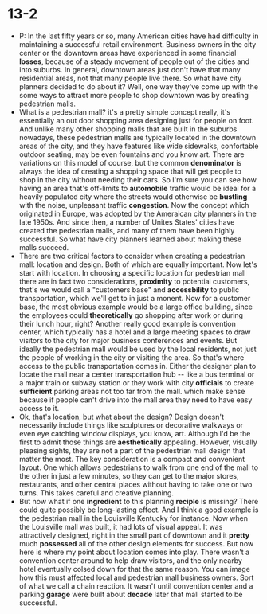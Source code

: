 # 13-2

+ P: In the last fifty years or so, many American cities have had difficulty in maintaining a successful retail environment. Business owners in the city center or the downtown areas have experienced in some financial **losses**, because of a steady movement of people out of the cities and into suburbs. In general, downtown areas just don't have that many residential areas, not that many people live there. So what have city planners decided to do about it? Well, one way they've come up with the some ways to attract more people to shop downtown was by creating pedestrian malls.
+ What is a pedestrian mall? it's a pretty simple concept really, it's essentially an out door shopping area designing just for people on foot. And unlike many other shopping malls that are built in the suburbs nowadays, these pedestrian malls are typically located in the downtown areas of the city, and they have features like wide sidewalks, confortable outdoor seating, may be even fountains and you know art. There are variations on this model of course, but the common **denominator** is always the idea of creating a shopping space that will get people to shop in the city without needing their cars. So I'm sure you can see how having an area that's off-limits to **automobile** traffic would be ideal for a heavily populated city where the streets would otherwise be **bustling** with the noise, unpleasant traffic **congestion**. Now the concept which originated in Europe, was adopted by the Ameraican city planners in the late 1950s. And since then, a number of Unites States' cities have created the pedestrian malls, and many of them have been highly successful. So what have city planners learned about making these malls succeed.
+ There are two critical factors to consider when creating a pedestrian mall: location and design. Both of which are equally important. Now let's start with location. In choosing a specific location for pedestrian mall there are in fact two considerations, **proximity** to potential customers, that's we would call a "customers base" and **accessbility** to public transportation, which we'll get to in just a monent. Now for a customer base, the most obvious example would be a large office building, since the employees could **theoretically** go shopping after work or during their lunch hour, right? Another really good example is convention center, which typically has a hotel and a large meeting spaces to draw visitors to the city for major business conferences and events. But ideally the pedestrian mall would be used by the local residents, not just the people of working in the city or visiting the area. So that's where access to the public transportation comes in. Either the designer plan to locate the mall near a center transportation hub -- like a bus terminal or a major train or subway station or they work with city **officials** to create **sufficient** parking areas not too far from the mall. which make sense because if people can't drive into the mall area they need to have easy access to it.
+ Ok, that's location, but what about the design? Design doesn't necessarily include things like sculptures or decorative walkways or even eye catching window displays, you know, art. Although I'd be the first to admit those things are **aesthetically** appealing. However, visually pleasing sights, they are not a part of the pedestrian mall design that matter the most. The key consideration is a compact and convenient layout. One which allows pedestrians to walk from one end of the mall to the other in just a few minutes, so they can get to the major stores, restaurants, and other central places without having to take one or two turns. This takes careful and creative planning.
+ But now what if one **ingredient** to this planning **reciple** is missing? There could quite possibly be long-lasting effect. And I think a good example is the pedestrian mall in the Louisville Kentucky for instance. Now when the Louisville mall was built, it had lots of visual appeal. It was attractively designed, right in the small part of downtown and it **pretty** much **possessed** all of the other design elements for success. But now here is where my point about location comes into play. There wasn't a convention center around to help draw visitors, and the only nearby hotel eventually colsed down for that the same reason. You can image how this must affected local and pedestrian mall business owners. Sort of what we call a chain reaction. It wasn't until convention center and a parking **garage** were built about **decade** later that mall started to be successful.
